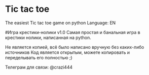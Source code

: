 # Tic tac toe
The easiest Tic tac toe game on python
Language: EN

#Игра крестики-нолики v1.0
Самая простая и банальная игра в крестики нолики, написанная на python.

Не является копией, всё было написано вручную без каких-либо источников
Код является открытым, можете копировать и переделывать его полностью ;)

Телеграм для связи: @crazi444
